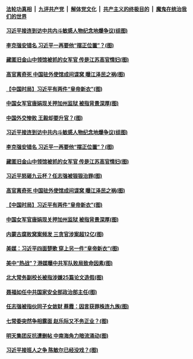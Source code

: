 ####  [法轮功真相](../../../../basic/blob/master/README.md?t=07281131) &nbsp;|&nbsp; [九评共产党](../../../../9ping.md/blob/master/README.md?t=07281131) &nbsp;|&nbsp; [解体党文化](../../../../jtdwh.md/blob/master/README.md?t=07281131)  &nbsp;|&nbsp; [共产主义的终极目的](../../../../gczydzjmd.md/blob/master/README.md?t=07281131) &nbsp;|&nbsp; [魔鬼在统治我们的世界](../../../../mgztzwmdsj.md/blob/master/README.md?t=07281131) 

#### [习近平接连到访中共内斗敏感人物纪念地爆争议(组图)](../pages/p2/941092.md?t=07281131) 

#### [李克强安错名 习近平一再要他“摆正位置”？(图)](../pages/p2/941065.md?t=07281131) 

#### [藏匿旧金山中领馆被抓的女军官 传是江苏高官情妇(图)](../pages/p2/941029.md?t=07281131) 

#### [高官离奇死 中国驻外使馆成间谍窝 曝江泽民之祸(图)](../pages/p2/940971.md?t=07281131) 

#### [【中国时局】习近平有两件“皇帝新衣”(图)](../pages/p2/940964.md?t=07281131) 

#### [中国女军官唐娟现关押加州监狱 被指背景深厚(图)](../pages/p2/940927.md?t=07281131) 

#### [中国外交惨败 王毅却要升官？(图)](../pages/p2/941106.md?t=07281131) 

#### [习近平接连到访中共内斗敏感人物纪念地爆争议(组图)](../pages/p2/941092.md?t=07281131) 

#### [李克强安错名 习近平一再要他“摆正位置”？(图)](../pages/p2/941065.md?t=07281131) 

#### [藏匿旧金山中领馆被抓的女军官 传是江苏高官情妇(图)](../pages/p2/941029.md?t=07281131) 

#### [习近平怒砸九云杯？任志强被狠狠治罪(图)](../pages/p2/941001.md?t=07281131) 

#### [高官离奇死 中国驻外使馆成间谍窝 曝江泽民之祸(图)](../pages/p2/940971.md?t=07281131) 

#### [【中国时局】习近平有两件“皇帝新衣”(图)](../pages/p2/940964.md?t=07281131) 

#### [中国女军官唐娟现关押加州监狱 被指背景深厚(图)](../pages/p2/940927.md?t=07281131) 

#### [内蒙古腐败窝案频发 三贪官涉案超12亿(图)](../pages/p2/940920.md?t=07281131) 

#### [美媒：习近平四面楚歌 穿上另一件“皇帝新衣”(图)](../pages/p2/940862.md?t=07281131) 

#### [美中“热战”？港媒曝中共军队败局致命因素(图)](../pages/p2/940872.md?t=07281131) 

#### [北大常务副校长被指涉嫌25篇论文造假(图)](../pages/p2/940844.md?t=07281131) 

#### [聂福如任中共国家安全部政治部主任(图)](../pages/p2/940841.md?t=07281131) 

#### [任志强被指伙同子女敛财 蔡霞：因言获罪株连九族(图)](../pages/p2/940799.md?t=07281131) 



#### [七常委突然争相露面 赵乐际又不务正业？(图)](../pages/p2/940726.md?t=07281131) 


#### [明天集团反抗遭删帖 中南海角力暗流涌动(图)](../pages/p2/940697.md?t=07281131) 

#### [习近平接班人之争 陈敏尔已经没戏？(图)](../pages/p2/940629.md?t=07281131) 

